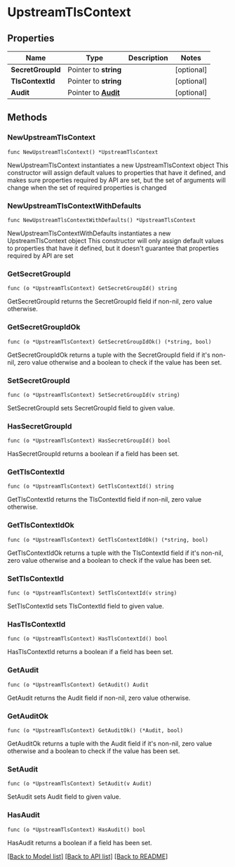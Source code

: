 # UpstreamTlsContext

## Properties

Name | Type | Description | Notes
------------ | ------------- | ------------- | -------------
**SecretGroupId** | Pointer to **string** |  | [optional] 
**TlsContextId** | Pointer to **string** |  | [optional] 
**Audit** | Pointer to [**Audit**](Audit.md) |  | [optional] 

## Methods

### NewUpstreamTlsContext

`func NewUpstreamTlsContext() *UpstreamTlsContext`

NewUpstreamTlsContext instantiates a new UpstreamTlsContext object
This constructor will assign default values to properties that have it defined,
and makes sure properties required by API are set, but the set of arguments
will change when the set of required properties is changed

### NewUpstreamTlsContextWithDefaults

`func NewUpstreamTlsContextWithDefaults() *UpstreamTlsContext`

NewUpstreamTlsContextWithDefaults instantiates a new UpstreamTlsContext object
This constructor will only assign default values to properties that have it defined,
but it doesn't guarantee that properties required by API are set

### GetSecretGroupId

`func (o *UpstreamTlsContext) GetSecretGroupId() string`

GetSecretGroupId returns the SecretGroupId field if non-nil, zero value otherwise.

### GetSecretGroupIdOk

`func (o *UpstreamTlsContext) GetSecretGroupIdOk() (*string, bool)`

GetSecretGroupIdOk returns a tuple with the SecretGroupId field if it's non-nil, zero value otherwise
and a boolean to check if the value has been set.

### SetSecretGroupId

`func (o *UpstreamTlsContext) SetSecretGroupId(v string)`

SetSecretGroupId sets SecretGroupId field to given value.

### HasSecretGroupId

`func (o *UpstreamTlsContext) HasSecretGroupId() bool`

HasSecretGroupId returns a boolean if a field has been set.

### GetTlsContextId

`func (o *UpstreamTlsContext) GetTlsContextId() string`

GetTlsContextId returns the TlsContextId field if non-nil, zero value otherwise.

### GetTlsContextIdOk

`func (o *UpstreamTlsContext) GetTlsContextIdOk() (*string, bool)`

GetTlsContextIdOk returns a tuple with the TlsContextId field if it's non-nil, zero value otherwise
and a boolean to check if the value has been set.

### SetTlsContextId

`func (o *UpstreamTlsContext) SetTlsContextId(v string)`

SetTlsContextId sets TlsContextId field to given value.

### HasTlsContextId

`func (o *UpstreamTlsContext) HasTlsContextId() bool`

HasTlsContextId returns a boolean if a field has been set.

### GetAudit

`func (o *UpstreamTlsContext) GetAudit() Audit`

GetAudit returns the Audit field if non-nil, zero value otherwise.

### GetAuditOk

`func (o *UpstreamTlsContext) GetAuditOk() (*Audit, bool)`

GetAuditOk returns a tuple with the Audit field if it's non-nil, zero value otherwise
and a boolean to check if the value has been set.

### SetAudit

`func (o *UpstreamTlsContext) SetAudit(v Audit)`

SetAudit sets Audit field to given value.

### HasAudit

`func (o *UpstreamTlsContext) HasAudit() bool`

HasAudit returns a boolean if a field has been set.


[[Back to Model list]](../README.md#documentation-for-models) [[Back to API list]](../README.md#documentation-for-api-endpoints) [[Back to README]](../README.md)


